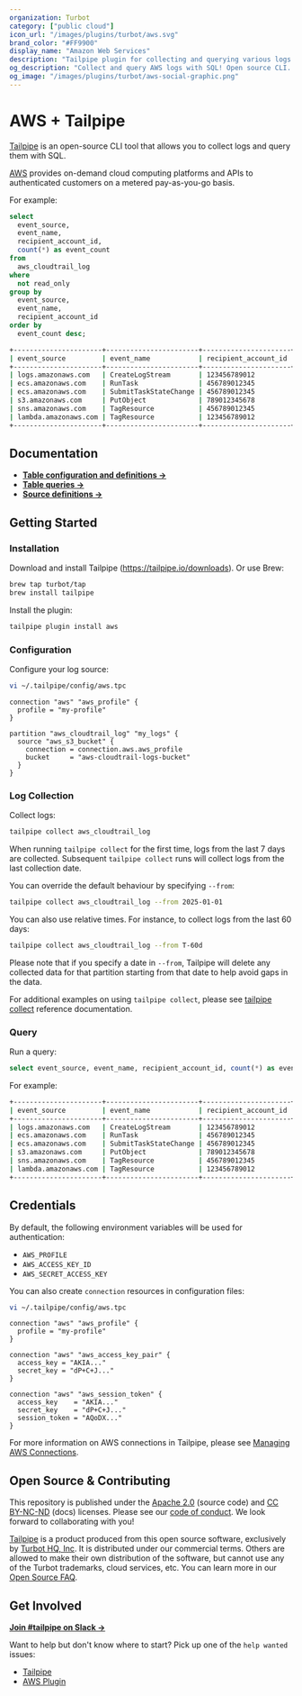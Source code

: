 ```yaml
---
organization: Turbot
category: ["public cloud"]
icon_url: "/images/plugins/turbot/aws.svg"
brand_color: "#FF9900"
display_name: "Amazon Web Services"
description: "Tailpipe plugin for collecting and querying various logs from AWS."
og_description: "Collect and query AWS logs with SQL! Open source CLI. No DB required."
og_image: "/images/plugins/turbot/aws-social-graphic.png"
---
```


# AWS + Tailpipe

[Tailpipe](https://tailpipe.io) is an open-source CLI tool that allows you to collect logs and query them with SQL.

[AWS](https://aws.amazon.com/) provides on-demand cloud computing platforms and APIs to authenticated customers on a metered pay-as-you-go basis.

For example:

```sql
select
  event_source,
  event_name,
  recipient_account_id,
  count(*) as event_count
from
  aws_cloudtrail_log
where
  not read_only
group by
  event_source,
  event_name,
  recipient_account_id
order by
  event_count desc;
```

```sh
+----------------------+-----------------------+----------------------+-------------+
| event_source         | event_name            | recipient_account_id | event_count |
+----------------------+-----------------------+----------------------+-------------+
| logs.amazonaws.com   | CreateLogStream       | 123456789012         | 793845      |
| ecs.amazonaws.com    | RunTask               | 456789012345         | 350836      |
| ecs.amazonaws.com    | SubmitTaskStateChange | 456789012345         | 190185      |
| s3.amazonaws.com     | PutObject             | 789012345678         | 60842       |
| sns.amazonaws.com    | TagResource           | 456789012345         | 25499       |
| lambda.amazonaws.com | TagResource           | 123456789012         | 20673       |
+----------------------+-----------------------+----------------------+-------------+
```

## Documentation

- **[Table configuration and definitions →](https://hub.tailpipe.io/plugins/turbot/aws/tables)**
- **[Table queries →](https://hub.tailpipe.io/plugins/turbot/aws/queries)**
- **[Source definitions →](https://hub.tailpipe.io/plugins/turbot/aws/sources)**

## Getting Started

### Installation

Download and install Tailpipe (https://tailpipe.io/downloads). Or use Brew:

```sh
brew tap turbot/tap
brew install tailpipe
```

Install the plugin:

```sh
tailpipe plugin install aws
```

### Configuration

Configure your log source:

```sh
vi ~/.tailpipe/config/aws.tpc
```

```hcl
connection "aws" "aws_profile" {
  profile = "my-profile"
}

partition "aws_cloudtrail_log" "my_logs" {
  source "aws_s3_bucket" {
    connection = connection.aws.aws_profile
    bucket     = "aws-cloudtrail-logs-bucket"
  }
}
```

### Log Collection

Collect logs:

```sh
tailpipe collect aws_cloudtrail_log
```

When running `tailpipe collect` for the first time, logs from the last 7 days are collected. Subsequent `tailpipe collect` runs will collect logs from the last collection date.

You can override the default behaviour by specifying `--from`:

```sh
tailpipe collect aws_cloudtrail_log --from 2025-01-01
```

You can also use relative times. For instance, to collect logs from the last 60 days:

```sh
tailpipe collect aws_cloudtrail_log --from T-60d
```

Please note that if you specify a date in `--from`, Tailpipe will delete any collected data for that partition starting from that date to help avoid gaps in the data.

For additional examples on using `tailpipe collect`, please see [tailpipe collect](https://tailpipe.io/docs/reference/cli/collect) reference documentation.

### Query

Run a query:

```sql
select event_source, event_name, recipient_account_id, count(*) as event_count from aws_cloudtrail_log where not read_only group by event_source, event_name, recipient_account_id order by event_count desc;
```

For example:

```sh
+----------------------+-----------------------+----------------------+-------------+
| event_source         | event_name            | recipient_account_id | event_count |
+----------------------+-----------------------+----------------------+-------------+
| logs.amazonaws.com   | CreateLogStream       | 123456789012         | 793845      |
| ecs.amazonaws.com    | RunTask               | 456789012345         | 350836      |
| ecs.amazonaws.com    | SubmitTaskStateChange | 456789012345         | 190185      |
| s3.amazonaws.com     | PutObject             | 789012345678         | 60842       |
| sns.amazonaws.com    | TagResource           | 456789012345         | 25499       |
| lambda.amazonaws.com | TagResource           | 123456789012         | 20673       |
+----------------------+-----------------------+----------------------+-------------+
```

## Credentials

By default, the following environment variables will be used for authentication:

- `AWS_PROFILE`
- `AWS_ACCESS_KEY_ID`
- `AWS_SECRET_ACCESS_KEY`

You can also create `connection` resources in configuration files:

```sh
vi ~/.tailpipe/config/aws.tpc
```

```hcl
connection "aws" "aws_profile" {
  profile = "my-profile"
}

connection "aws" "aws_access_key_pair" {
  access_key = "AKIA..."
  secret_key = "dP+C+J..."
}

connection "aws" "aws_session_token" {
  access_key    = "AKIA..."
  secret_key    = "dP+C+J..."
  session_token = "AQoDX..."
}
```

For more information on AWS connections in Tailpipe, please see [Managing AWS Connections](https://tailpipe.io/docs/reference/config-files/connection/aws).

## Open Source & Contributing

This repository is published under the [Apache 2.0](https://www.apache.org/licenses/LICENSE-2.0) (source code) and [CC BY-NC-ND](https://creativecommons.org/licenses/by-nc-nd/2.0/) (docs) licenses. Please see our [code of conduct](https://github.com/turbot/.github/blob/main/CODE_OF_CONDUCT.md). We look forward to collaborating with you!

[Tailpipe](https://tailpipe.io) is a product produced from this open source software, exclusively by [Turbot HQ, Inc](https://turbot.com). It is distributed under our commercial terms. Others are allowed to make their own distribution of the software, but cannot use any of the Turbot trademarks, cloud services, etc. You can learn more in our [Open Source FAQ](https://turbot.com/open-source).

## Get Involved

**[Join #tailpipe on Slack →](https://turbot.com/community/join)**

Want to help but don't know where to start? Pick up one of the `help wanted` issues:

- [Tailpipe](https://github.com/turbot/tailpipe/labels/help%20wanted)
- [AWS Plugin](https://github.com/turbot/tailpipe-plugin-aws/labels/help%20wanted)
